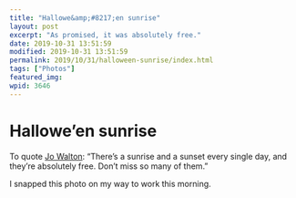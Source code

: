```yaml
---
title: "Hallowe&amp;#8217;en sunrise"
layout: post
excerpt: "As promised, it was absolutely free."
date: 2019-10-31 13:51:59
modified: 2019-10-31 13:51:59
permalink: 2019/10/31/halloween-sunrise/index.html
tags: ["Photos"]
featured_img: 
wpid: 3646
---
```


# Hallowe&#8217;en sunrise

To quote [Jo Walton](http://www.jowaltonbooks.com/): “There’s a sunrise and a sunset every single day, and they’re absolutely free. Don’t miss so many of them.”

I snapped this photo on my way to work this morning.